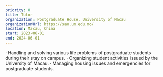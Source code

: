 ```yaml
---
priority: 0
title: Tutor
organization: Postgraduate House, University of Macau
organizationUrl: https://sao.um.edu.mo/
location: Macau, China
start: 2023-06-01
end: 2024-06-01
---
```


·	Handling and solving various life problems of postgraduate students during their stay on campus.
·	Organizing student activities issued by the University of Macau.
·	Managing housing issues and emergencies for postgraduate students.




<br>


